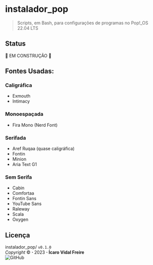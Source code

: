 # instalador_pop
> Scripts, em Bash, para configurações de programas no Pop!_OS 22.04 LTS

## Status
:construction: EM CONSTRUÇÃO :construction:

## Fontes Usadas:

### Caligráfica 

- Exmouth
- Intimacy

### Monoespaçada

- Fira Mono (Nerd Font)

### Serifada

- Aref Ruqaa (quase caligráfica)
- Fontin
- Minion
- Aria Text G1

### Sem Serifa

- Cabin
- Comfortaa
- Fontin Sans
- YouTube Sans
- Raleway
- Scala
- Oxygen

## Licença
instalador_pop/ `v0.1.0` </br> 
_Copyright_ :copyright: **⋅** 2023 **⋅** **Ícaro Vidal Freire** <br>
![GitHub](https://img.shields.io/github/license/icaro-freire/instalador_pop?style=plastic)

